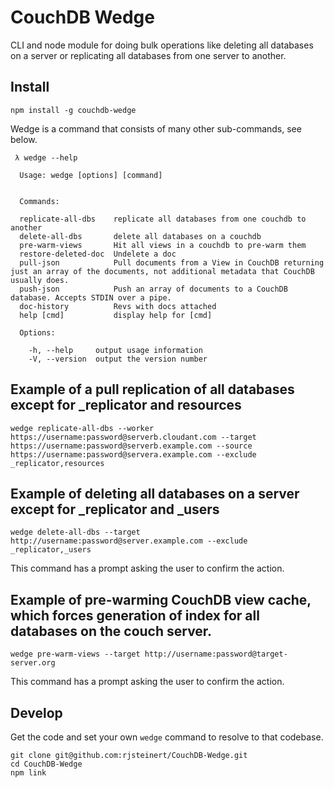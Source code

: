 # CouchDB Wedge
CLI and node module for doing bulk operations like deleting all databases on a server or replicating all databases from one server to another.

## Install
```
npm install -g couchdb-wedge
```

Wedge is a command that consists of many other sub-commands, see below.
```
 λ wedge --help

  Usage: wedge [options] [command]


  Commands:

  replicate-all-dbs    replicate all databases from one couchdb to another
  delete-all-dbs       delete all databases on a couchdb
  pre-warm-views       Hit all views in a couchdb to pre-warm them
  restore-deleted-doc  Undelete a doc
  pull-json            Pull documents from a View in CouchDB returning just an array of the documents, not additional metadata that CouchDB usually does.
  push-json            Push an array of documents to a CouchDB database. Accepts STDIN over a pipe.
  doc-history          Revs with docs attached
  help [cmd]           display help for [cmd]

  Options:

    -h, --help     output usage information
    -V, --version  output the version number
```


## Example of a pull replication of all databases except for _replicator and resources
```
wedge replicate-all-dbs --worker https://username:password@serverb.cloudant.com --target https://username:password@serverb.example.com --source https://username:password@servera.example.com --exclude _replicator,resources
```


## Example of deleting all databases on a server except for _replicator and _users
```
wedge delete-all-dbs --target http://username:password@server.example.com --exclude _replicator,_users
```

This command has a prompt asking the user to confirm the action.

## Example of pre-warming CouchDB view cache, which forces generation of index for all databases on the couch server.

````
wedge pre-warm-views --target http://username:password@target-server.org
````

This command has a prompt asking the user to confirm the action.

## Develop

Get the code and set your own `wedge` command to resolve to that codebase.
```
git clone git@github.com:rjsteinert/CouchDB-Wedge.git
cd CouchDB-Wedge
npm link
```

